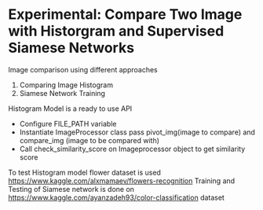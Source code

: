# Experimental: Compare Two Image with Historgram and Supervised Siamese Networks

Image comparison using different approaches
  1) Comparing Image Histogram
  2) Siamese Network Training
  
Histogram Model is a ready to use API
- Configure FILE_PATH variable
- Instantiate ImageProcessor class pass pivot_img(image to compare) and compare_img (image to be compared with)
- Call check_similarity_score on Imageprocessor object to get similarity score

To test Histogram model flower dataset is used https://www.kaggle.com/alxmamaev/flowers-recognition
Training and Testing of Siamese network is done on https://www.kaggle.com/ayanzadeh93/color-classification dataset



